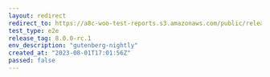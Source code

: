 ```yaml
---
layout: redirect
redirect_to: https://a8c-woo-test-reports.s3.amazonaws.com/public/release/8.0.0-rc.1/gutenberg-nightly/e2e/index.html
test_type: e2e
release_tag: 8.0.0-rc.1
env_description: "gutenberg-nightly"
created_at: "2023-08-01T17:01:56Z"
passed: false
---
```

